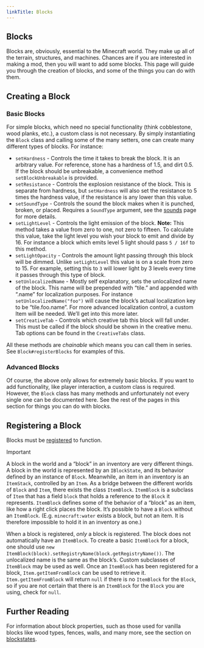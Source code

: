 ```yaml
---
linkTitle: Blocks
---
```


<article class="docs-entry">
<h1 id="blocks">Blocks<a class="headerlink" href="#blocks" title="Permanent link"> </a></h1>
<p>Blocks are, obviously, essential to the Minecraft world. They make up all of the terrain, structures, and machines. Chances are if you are interested in making a mod, then you will want to add some blocks. This page will guide you through the creation of blocks, and some of the things you can do with them.</p>
<h2 id="creating-a-block">Creating a Block<a class="headerlink" href="#creating-a-block" title="Permanent link"> </a></h2>
<h3 id="basic-blocks">Basic Blocks<a class="headerlink" href="#basic-blocks" title="Permanent link"> </a></h3>
<p>For simple blocks, which need no special functionality (think cobblestone, wood planks, etc.), a custom class is not necessary. By simply instantiating the <code>Block</code> class and calling some of the many setters, one can create many different types of blocks. For instance:</p>
<ul>
<li><code>setHardness</code> - Controls the time it takes to break the block. It is an arbitrary value. For reference, stone has a hardness of 1.5, and dirt 0.5. If the block should be unbreakable, a convenience method <code>setBlockUnbreakable</code> is provided.</li>
<li><code>setResistance</code> - Controls the explosion resistance of the block. This is separate from hardness, but <code>setHardness</code> will also set the resistance to 5 times the hardness value, if the resistance is any lower than this value.</li>
<li><code>setSoundType</code> - Controls the sound the block makes when it is punched, broken, or placed. Requires a <code>SoundType</code> argument, see the <a href="../../effects/sounds/index.htm">sounds</a> page for more details.</li>
<li><code>setLightLevel</code> - Controls the light emission of the block. <strong>Note:</strong> This method takes a value from zero to one, not zero to fifteen. To calculate this value, take the light level you wish your block to emit and divide by 16. For instance a block which emits level 5 light should pass <code>5 / 16f</code> to this method.</li>
<li><code>setLightOpacity</code> - Controls the amount light passing through this block will be dimmed. Unlike <code>setLightLevel</code> this value is on a scale from zero to 15. For example, setting this to <code>3</code> will lower light by 3 levels every time it passes through this type of block.</li>
<li><code>setUnlocalizedName</code> - Mostly self explanatory, sets the unlocalized name of the block. This name will be prepended with &ldquo;tile.&rdquo; and appended with &ldquo;.name&rdquo; for localization purposes. For instance <code>setUnlocalizedName("foo")</code> will cause the block&rsquo;s actual localization key to be &ldquo;tile.foo.name&rdquo;. For more advanced localization control, a custom Item will be needed. We&rsquo;ll get into this more later.</li>
<li><code>setCreativeTab</code> - Controls which creative tab this block will fall under. This must be called if the block should be shown in the creative menu. Tab options can be found in the <code>CreativeTabs</code> class.</li>
</ul>
<p>All these methods are <em>chainable</em> which means you can call them in series. See <code>Block#registerBlocks</code> for examples of this.</p>
<h3 id="advanced-blocks">Advanced Blocks<a class="headerlink" href="#advanced-blocks" title="Permanent link"> </a></h3>
<p>Of course, the above only allows for extremely basic blocks. If you want to add functionality, like player interaction, a custom class is required. However, the <code>Block</code> class has many methods and unfortunately not every single one can be documented here. See the rest of the pages in this section for things you can do with blocks.</p>
<h2 id="registering-a-block">Registering a Block<a class="headerlink" href="#registering-a-block" title="Permanent link"> </a></h2>
<p>Blocks must be <a href="../../concepts/registries/index.htm#registering-things">registered</a> to function.</p>
<div class="admonition important">
<p class="admonition-title">Important</p>
<p>A block in the world and a &ldquo;block&rdquo; in an inventory are very different things. A block in the world is represented by an <code>IBlockState</code>, and its behavior defined by an instance of <code>Block</code>. Meanwhile, an item in an inventory is an <code>ItemStack</code>, controlled by an <code>Item</code>. As a bridge between the different worlds of <code>Block</code> and <code>Item</code>, there exists the class <code>ItemBlock</code>. <code>ItemBlock</code> is a subclass of <code>Item</code> that has a field <code>block</code> that holds a reference to the <code>Block</code> it represents. <code>ItemBlock</code> defines some of the behavior of a &ldquo;block&rdquo; as an item, like how a right click places the block. It&rsquo;s possible to have a <code>Block</code> without an <code>ItemBlock</code>. (E.g. <code>minecraft:water</code> exists a block, but not an item. It is therefore impossible to hold it in an inventory as one.)</p>
<p>When a block is registered, <em>only</em> a block is registered. The block does not automatically have an <code>ItemBlock</code>. To create a basic <code>ItemBlock</code> for a block, one should use <code>new ItemBlock(block).setRegistryName(block.getRegistryName())</code>. The unlocalized name is the same as the block&rsquo;s. Custom subclasses of <code>ItemBlock</code> may be used as well. Once an <code>ItemBlock</code> has been registered for a block, <code>Item.getItemFromBlock</code> can be used to retrieve it. <code>Item.getItemFromBlock</code> will return <code>null</code> if there is no <code>ItemBlock</code> for the <code>Block</code>, so if you are not certain that there is an <code>ItemBlock</code> for the <code>Block</code> you are using, check for <code>null</code>.</p>
</div>
<h2 id="further-reading">Further Reading<a class="headerlink" href="#further-reading" title="Permanent link"> </a></h2>
<p>For information about block properties, such as those used for vanilla blocks like wood types, fences, walls, and many more, see the section on <a href="../states/index.htm">blockstates</a>.</p>
</article>